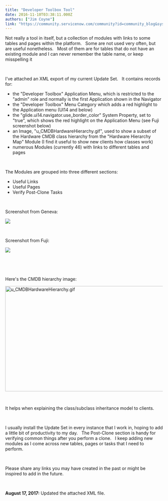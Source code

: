```yaml
---
title: "Developer Toolbox Tool"
date: 2016-11-10T03:38:11.000Z
authors: ["Jim Coyne"]
link: "https://community.servicenow.com/community?id=community_blog&sys_id=f66d2e29dbd0dbc01dcaf3231f961966"
---
```

<p>Not really a tool in itself, but a collection of modules with links to some tables and pages within the platform.   Some are not used very often, but are useful nonetheless.   Most of them are for tables that do not have an existing module and I can never remember the table name, or keep misspelling it  </p>
<p> </p>
<p>I&#39;ve attached an XML export of my current Update Set.   It contains records for:</p>
<ul><li>the &#34;Developer Toolbox&#34; Application Menu, which is restricted to the &#34;admin&#34; role and normally is the first Application shown in the Navigator</li><li>the &#34;Developer Toolbox&#34; Menu Category which adds a red highlight to the Application menu (UI14 and below)</li><li>the &#34;glide.ui14.navigator.use_border_color&#34; System Property, set to &#34;true&#34;, which shows the red highlight on the Application Menu (see Fuji screenshot below)</li><li>an Image, &#34;u_CMDBHardwareHierarchy.gif&#34;, used to show a subset of the Hardware CMDB class hierarchy from the &#34;Hardware Hierarchy Map&#34; Module (I find it useful to show new clients how classes work)</li><li>numerous Modules (currently 46) with links to different tables and pages</li></ul>
<p> </p>
<p>The Modules are grouped into three different sections:</p>
<ul><li>Useful Links</li><li>Useful Pages</li><li>Verify Post-Clone Tasks</li></ul>
<p> </p>
<p>Screenshot from Geneva:</p>
<p><img class="image-2 jive-image" style="max-width: 1200px; max-height: 900px;" src="29a2410adb9013043eb27a9e0f96198a.iix" /></p>
<p> </p>
<p>Screenshot from Fuji:</p>
<p><img class="image-1 jive-image" style="max-width: 1200px; max-height: 900px;" src="ec23ed42db50d7049c9ffb651f961900.iix" /></p>
<p> </p>
<p> </p>
<p>Here&#39;s the CMDB hierarchy image:</p>
<p><img class="image-3 jive-image" style="width: 802px; height: 335.797px;" src="1a3f59cedb98d304b322f4621f96192e.iix" alt="u_CMDBHardwareHierarchy.gif" width="802" height="336" /></p>
<p> </p>
<p>It helps when explaining the class/subclass inheritance model to clients.</p>
<p> </p>
<p>I usually install the Update Set in every instance that I work in, hoping to add a little bit of productivity to my day.   The Post-Clone section is handy for verifying common things after you perform a clone.   I keep adding new modules as I come across new tables, pages or tasks that I need to perform.</p>
<p> </p>
<p>Please share any links you may have created in the past or might be inspired to add in the future.</p>
<p> </p>
<p><strong>August 17, 2017:</strong> Updated the attached XML file.</p>